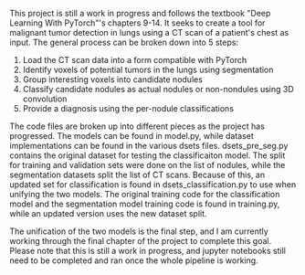 This project is still a work in progress and follows the textbook "Deep Learning With PyTorch"'s chapters 9-14. It seeks to create a tool for malignant tumor detection in lungs using a CT scan of a patient's chest as input.
The general process can be broken down into 5 steps:
  1) Load the CT scan data into a form compatible with PyTorch
  2) Identify voxels of potential tumors in the lungs using segmentation
  3) Group interesting voxels into candidate nodules
  4) Classify candidate nodules as actual nodules or non-nondules using 3D convolution
  5) Provide a diagnosis using the per-nodule classifications

The code files are broken up into different pieces as the project has progressed. The models can be found in model.py, while dataset implementations can be found in the various dsets files.
dsets_pre_seg.py contains the original dataset for testing the classificaiton model. The split for training and validation sets were done on the list of nodules, while the segmentation datasets split the list of CT scans.
Because of this, an updated set for classification is found in dsets_classification.py to use when unifying the two models. The original training code for the classification model and the segmentation model training code is found in training.py, 
while an updated version uses the new dataset split. 

The unification of the two models is the final step, and I am currently working through the final chapter of the project to complete this goal. Please note
that this is still a work in progress, and jupyter notebooks still need to be completed and ran once the whole pipeline is working.
